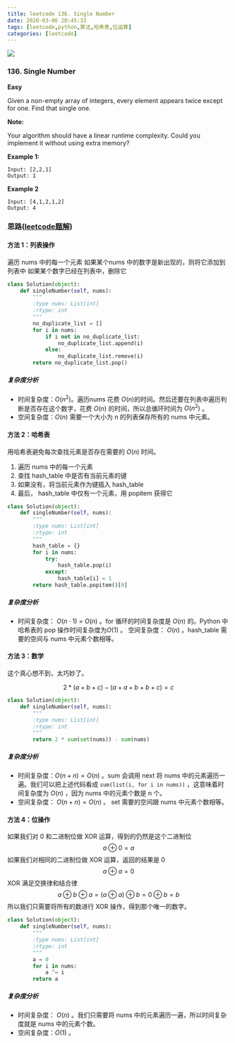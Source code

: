 ```yaml
---
title: leetcode 136. Single Number
date: 2020-03-06 20:45:33
tags: [leetcode,python,算法,哈希表,位运算]
categories: [leetcode]
---
```


<img src="http://lishengyu.xyz/pubgm/IMG_5472.JPG" >

### 136. Single Number

**Easy**

Given a non-empty array of integers, every element appears twice except for one. Find that single one.

**Note:**

Your algorithm should have a linear runtime complexity. Could you implement it without using extra memory?

**Example 1:**

```
Input: [2,2,1]
Output: 1
```

**Example 2**

```
Input: [4,1,2,1,2]
Output: 4
```
### 思路([leetcode题解](https://leetcode-cn.com/problems/single-number/solution/zhi-chu-xian-yi-ci-de-shu-zi-by-leetcode/))

#### 方法 1：列表操作
遍历 nums 中的每一个元素
如果某个nums 中的数字是新出现的，则将它添加到列表中
如果某个数字已经在列表中，删除它

```Python
class Solution(object):
    def singleNumber(self, nums):
        """
        :type nums: List[int]
        :rtype: int
        """
        no_duplicate_list = []
        for i in nums:
            if i not in no_duplicate_list:
                no_duplicate_list.append(i)
            else:
                no_duplicate_list.remove(i)
        return no_duplicate_list.pop()
```        
##### 复杂度分析

- 时间复杂度：$O(n^2)$。遍历nums 花费 $O(n)$的时间。然后还要在列表中遍历判断是否存在这个数字，花费 $O(n)$ 的时间，所以总循环时间为 $O(n^2)$ 。
- 空间复杂度：$O(n)$ 需要一个大小为 n 的列表保存所有的 nums 中元素。

#### 方法 2：哈希表

用哈希表避免每次查找元素是否存在需要的 $O(n)$ 时间。

1. 遍历 nums 中的每一个元素
2. 查找 hash_table 中是否有当前元素的键
3. 如果没有，将当前元素作为键插入 hash_table
4. 最后， hash_table 中仅有一个元素，用 popitem 获得它

```Python
class Solution(object):
    def singleNumber(self, nums):
        """
        :type nums: List[int]
        :rtype: int
        """
        hash_table = {}
        for i in nums:
            try:
                hash_table.pop(i)
            except:
                hash_table[i] = 1
        return hash_table.popitem()[0]
```
##### 复杂度分析

- 时间复杂度： $O(n \cdot 1)$ = $O(n)$ 。for 循环的时间复杂度是 $O(n)$ 的。Python 中哈希表的 pop 操作时间复杂度为$O(1)$ 。
空间复杂度： $O(n)$ 。hash_table 需要的空间与 nums 中元素个数相等。

#### 方法 3：数学

这个真心想不到，太巧妙了。

$$2 * (a + b + c) - (a + a + b + b + c) = c$$


```Python
class Solution(object):
    def singleNumber(self, nums):
        """
        :type nums: List[int]
        :rtype: int
        """
        return 2 * sum(set(nums)) - sum(nums)
```
##### 复杂度分析

- 时间复杂度：$O(n+n)=O(n)$ 。sum 会调用 next 将 nums 中的元素遍历一遍。我们可以把上述代码看成 `sum(list(i, for i in nums))` ，这意味着时间复杂度为 $O(n)$ ，因为 nums 中的元素个数是 n 个。
- 空间复杂度： $O(n+n)=O(n)$ 。 set 需要的空间跟 nums 中元素个数相等。

#### 方法 4：位操作

如果我们对 0 和二进制位做 XOR 运算，得到的仍然是这个二进制位
$$a⊕0=a$$
如果我们对相同的二进制位做 XOR 运算，返回的结果是 0
$$a⊕a=0$$
XOR 满足交换律和结合律
$$a⊕b⊕a=(a⊕a)⊕b=0⊕b=b$$
所以我们只需要将所有的数进行 XOR 操作，得到那个唯一的数字。

```Python
class Solution(object):
    def singleNumber(self, nums):
        """
        :type nums: List[int]
        :rtype: int
        """
        a = 0
        for i in nums:
            a ^= i
        return a
```

##### 复杂度分析

- 时间复杂度： $O(n)$ 。我们只需要将 nums 中的元素遍历一遍，所以时间复杂度就是 nums 中的元素个数。
- 空间复杂度：$O(1)$ 。


